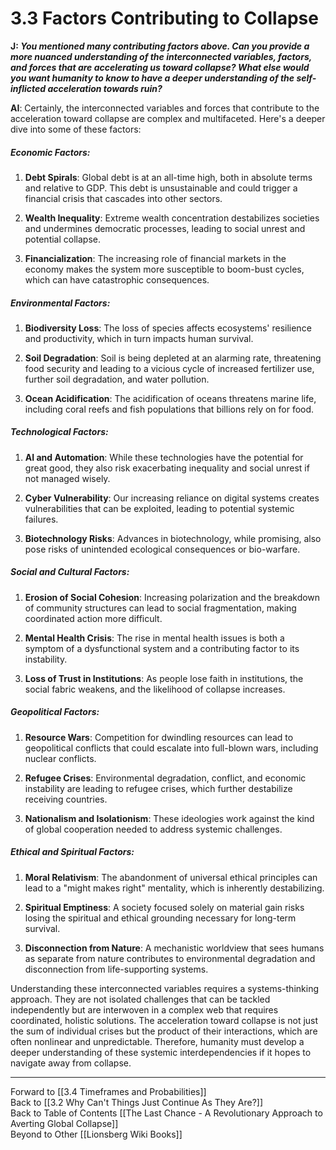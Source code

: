 # 3.3 Factors Contributing to Collapse

**J: *You mentioned many contributing factors above. Can you provide a more nuanced understanding of the interconnected variables, factors, and forces that are accelerating us toward collapse? What else would you want humanity to know to have a deeper understanding of the self-inflicted acceleration towards ruin?***

**AI**: Certainly, the interconnected variables and forces that contribute to the acceleration toward collapse are complex and multifaceted. Here's a deeper dive into some of these factors:

##### Economic Factors:

1. **Debt Spirals**: Global debt is at an all-time high, both in absolute terms and relative to GDP. This debt is unsustainable and could trigger a financial crisis that cascades into other sectors.
    
2. **Wealth Inequality**: Extreme wealth concentration destabilizes societies and undermines democratic processes, leading to social unrest and potential collapse.
    
3. **Financialization**: The increasing role of financial markets in the economy makes the system more susceptible to boom-bust cycles, which can have catastrophic consequences.
    

##### Environmental Factors:

1. **Biodiversity Loss**: The loss of species affects ecosystems' resilience and productivity, which in turn impacts human survival.
    
2. **Soil Degradation**: Soil is being depleted at an alarming rate, threatening food security and leading to a vicious cycle of increased fertilizer use, further soil degradation, and water pollution.
    
3. **Ocean Acidification**: The acidification of oceans threatens marine life, including coral reefs and fish populations that billions rely on for food.
    

##### Technological Factors:

1. **AI and Automation**: While these technologies have the potential for great good, they also risk exacerbating inequality and social unrest if not managed wisely.
    
2. **Cyber Vulnerability**: Our increasing reliance on digital systems creates vulnerabilities that can be exploited, leading to potential systemic failures.
    
3. **Biotechnology Risks**: Advances in biotechnology, while promising, also pose risks of unintended ecological consequences or bio-warfare.
    

##### Social and Cultural Factors:

1. **Erosion of Social Cohesion**: Increasing polarization and the breakdown of community structures can lead to social fragmentation, making coordinated action more difficult.
    
2. **Mental Health Crisis**: The rise in mental health issues is both a symptom of a dysfunctional system and a contributing factor to its instability.
    
3. **Loss of Trust in Institutions**: As people lose faith in institutions, the social fabric weakens, and the likelihood of collapse increases.
    

##### Geopolitical Factors:

1. **Resource Wars**: Competition for dwindling resources can lead to geopolitical conflicts that could escalate into full-blown wars, including nuclear conflicts.
    
2. **Refugee Crises**: Environmental degradation, conflict, and economic instability are leading to refugee crises, which further destabilize receiving countries.
    
3. **Nationalism and Isolationism**: These ideologies work against the kind of global cooperation needed to address systemic challenges.
    

##### Ethical and Spiritual Factors:

1. **Moral Relativism**: The abandonment of universal ethical principles can lead to a "might makes right" mentality, which is inherently destabilizing.
    
2. **Spiritual Emptiness**: A society focused solely on material gain risks losing the spiritual and ethical grounding necessary for long-term survival.
    
3. **Disconnection from Nature**: A mechanistic worldview that sees humans as separate from nature contributes to environmental degradation and disconnection from life-supporting systems.
    

Understanding these interconnected variables requires a systems-thinking approach. They are not isolated challenges that can be tackled independently but are interwoven in a complex web that requires coordinated, holistic solutions. The acceleration toward collapse is not just the sum of individual crises but the product of their interactions, which are often nonlinear and unpredictable. Therefore, humanity must develop a deeper understanding of these systemic interdependencies if it hopes to navigate away from collapse.

____

Forward to [[3.4 Timeframes and Probabilities]]  
Back to [[3.2 Why Can't Things Just Continue As They Are?]]  
Back to Table of Contents [[The Last Chance - A Revolutionary Approach to Averting Global Collapse]]  
Beyond to Other [[Lionsberg Wiki Books]]  
